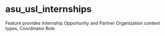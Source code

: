 asu_usl_internships
================

Feature provides Internship Opportunity and Partner Organization content types, Coordinator Role
